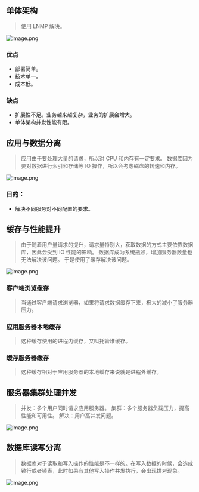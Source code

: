 ## 单体架构

> 使用 LNMP 解决。

![image.png](https://cdn.nlark.com/yuque/0/2022/png/25799318/1669337315336-51a69848-07e9-4ede-ab2c-d9c2a3226ec7.png#averageHue=%23f2f2f2&clientId=uc7deeda6-3f7f-4&crop=0&crop=0&crop=1&crop=1&from=paste&height=206&id=u51de9b02&margin=%5Bobject%20Object%5D&name=image.png&originHeight=1039&originWidth=1330&originalType=url&ratio=1&rotation=0&showTitle=false&size=64752&status=done&style=none&taskId=uf0acceff-3c07-4b94-8be0-a538b05e82a&title=&width=264)

### 优点

- 部署简单。
- 技术单一。
- 成本低。

### 缺点

- 扩展性不足。业务越来越复杂，业务的扩展会增大。
- 单体架构并发性能有限。

## 应用与数据分离

> 应用由于要处理大量的请求，所以对 CPU 和内存有一定要求。
> 数据库因为要对数据进行索引和存储等 IO 操作，所以会考虑磁盘的转速和内存。

![image.png](https://cdn.nlark.com/yuque/0/2022/png/25799318/1669337356326-753f3c93-c0b1-415c-ab44-54028c220607.png#averageHue=%23f2f2f2&clientId=uc7deeda6-3f7f-4&crop=0&crop=0&crop=1&crop=1&from=paste&height=314&id=u76335379&margin=%5Bobject%20Object%5D&name=image.png&originHeight=1339&originWidth=1283&originalType=url&ratio=1&rotation=0&showTitle=false&size=81597&status=done&style=none&taskId=ud636ec20-8215-4e58-82ef-d811cc18e0a&title=&width=301)

### 目的：

- 解决不同服务对不同配置的要求。

## 缓存与性能提升

> 由于随着用户量请求的提升，请求量特别大，获取数据的方式主要依靠数据库，因此会受到 IO 性能的影响。
> 数据库成为系统瓶颈，增加服务器数量也无法解决该问题。
> 于是使用了缓存解决该问题。

![image.png](https://cdn.nlark.com/yuque/0/2022/png/25799318/1669337872151-38acf9e0-8254-42bc-b7b5-f472c3adba77.png#averageHue=%23eeeeee&clientId=uc7deeda6-3f7f-4&crop=0&crop=0&crop=1&crop=1&from=paste&height=468&id=u07cc7699&margin=%5Bobject%20Object%5D&name=image.png&originHeight=1850&originWidth=1190&originalType=url&ratio=1&rotation=0&showTitle=false&size=144960&status=done&style=none&taskId=uc669aeeb-bc0d-4772-a361-14cf6d35e38&title=&width=301)

### 客户端浏览缓存

> 当通过客户端请求浏览器，如果将请求数据缓存下来，极大的减小了服务器压力。

### 应用服务器本地缓存

> 这种缓存使用的进程内缓存，又叫托管堆缓存。

### 缓存服务器缓存

> 这种缓存相对于应用服务器的本地缓存来说就是进程外缓存。

## 服务器集群处理并发

> 并发：多个用户同时请求应用服务器。
> 集群：多个服务器负载压力，提高性能和可用性。
> 解决：用户高并发问题。

![image.png](https://cdn.nlark.com/yuque/0/2022/png/25799318/1669339962691-9f61bcb7-75a2-4c06-b331-1e9e501796e0.png#averageHue=%23f3f3f3&clientId=uc7deeda6-3f7f-4&crop=0&crop=0&crop=1&crop=1&from=paste&height=348&id=u1b1c41dc&margin=%5Bobject%20Object%5D&name=image.png&originHeight=1671&originWidth=1440&originalType=url&ratio=1&rotation=0&showTitle=false&size=209314&status=done&style=none&taskId=u4710dde1-427c-4d6d-8010-2934775e85e&title=&width=300)

## 数据库读写分离

> 数据库对于读取和写入操作的性能是不一样的。在写入数据的时候，会造成锁行或者锁表，此时如果有其他写入操作并发执行，会出现排对现象。

![image.png](https://cdn.nlark.com/yuque/0/2022/png/25799318/1669340309414-161e9d46-ce81-46b2-97d7-84d84ca8204e.png#averageHue=%23f2f2f2&clientId=uc7deeda6-3f7f-4&crop=0&crop=0&crop=1&crop=1&from=paste&height=348&id=u931b1c64&margin=%5Bobject%20Object%5D&name=image.png&originHeight=1671&originWidth=1440&originalType=url&ratio=1&rotation=0&showTitle=false&size=223803&status=done&style=none&taskId=u3f59327a-f657-4d40-822d-022f8e1e24c&title=&width=300)
